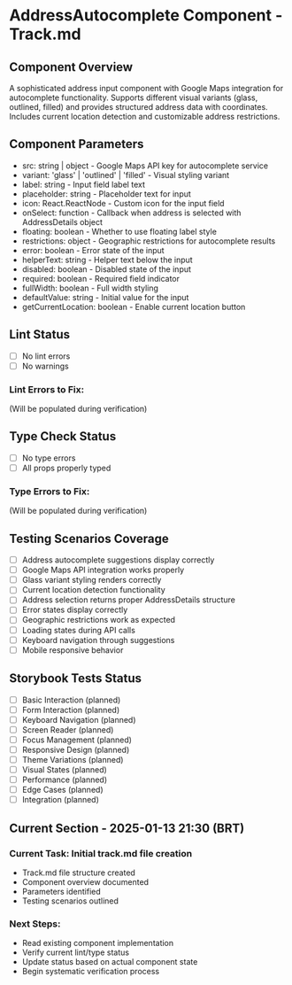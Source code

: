 # AddressAutocomplete Component - Track.md

## Component Overview

A sophisticated address input component with Google Maps integration for autocomplete functionality. Supports different visual variants (glass, outlined, filled) and provides structured address data with coordinates. Includes current location detection and customizable address restrictions.

## Component Parameters

- src: string | object - Google Maps API key for autocomplete service
- variant: 'glass' | 'outlined' | 'filled' - Visual styling variant
- label: string - Input field label text
- placeholder: string - Placeholder text for input
- icon: React.ReactNode - Custom icon for the input field
- onSelect: function - Callback when address is selected with AddressDetails object
- floating: boolean - Whether to use floating label style
- restrictions: object - Geographic restrictions for autocomplete results
- error: boolean - Error state of the input
- helperText: string - Helper text below the input
- disabled: boolean - Disabled state of the input
- required: boolean - Required field indicator
- fullWidth: boolean - Full width styling
- defaultValue: string - Initial value for the input
- getCurrentLocation: boolean - Enable current location button

## Lint Status

- [ ] No lint errors
- [ ] No warnings

### Lint Errors to Fix:

(Will be populated during verification)

## Type Check Status

- [ ] No type errors
- [ ] All props properly typed

### Type Errors to Fix:

(Will be populated during verification)

## Testing Scenarios Coverage

- [ ] Address autocomplete suggestions display correctly
- [ ] Google Maps API integration works properly
- [ ] Glass variant styling renders correctly
- [ ] Current location detection functionality
- [ ] Address selection returns proper AddressDetails structure
- [ ] Error states display correctly
- [ ] Geographic restrictions work as expected
- [ ] Loading states during API calls
- [ ] Keyboard navigation through suggestions
- [ ] Mobile responsive behavior

## Storybook Tests Status

- [ ] Basic Interaction (planned)
- [ ] Form Interaction (planned)
- [ ] Keyboard Navigation (planned)
- [ ] Screen Reader (planned)
- [ ] Focus Management (planned)
- [ ] Responsive Design (planned)
- [ ] Theme Variations (planned)
- [ ] Visual States (planned)
- [ ] Performance (planned)
- [ ] Edge Cases (planned)
- [ ] Integration (planned)

## Current Section - 2025-01-13 21:30 (BRT)

### Current Task: Initial track.md file creation

- Track.md file structure created
- Component overview documented
- Parameters identified
- Testing scenarios outlined

### Next Steps:

- Read existing component implementation
- Verify current lint/type status
- Update status based on actual component state
- Begin systematic verification process
